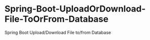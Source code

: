 # Spring-Boot-UploadOrDownload-File-ToOrFrom-Database
Spring Boot Upload/Download File to/from Database
